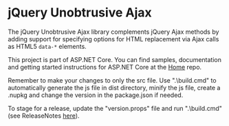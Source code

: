 jQuery Unobtrusive Ajax
=============================

The jQuery Unobtrusive Ajax library complements jQuery Ajax methods by adding support for specifying options for HTML replacement via Ajax calls as HTML5 `data-*` elements.

This project is part of ASP.NET Core. You can find samples, documentation and getting started instructions for ASP.NET Core at the [Home](https://github.com/aspnet/home) repo.

Remember to make your changes to only the src file. Use ".\build.cmd" to automatically generate the js file in dist directory, minify the js file, create a .nupkg and change the version in the package.json if needed.

To stage for a release, update the "version.props" file and run ".\build.cmd" (see ReleaseNotes [here](https://github.com/aspnet/jquery-ajax-unobtrusive/wiki/Release-checklist)).